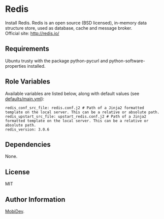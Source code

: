 Redis
=========

Install Redis. Redis is an open source (BSD licensed), in-memory data structure store, used as database, cache and message broker.    
Official site: <http://redis.io/>

Requirements
------------

Ubuntu trusty with the package python-pycurl and python-software-properties installed.

Role Variables
--------------

Available variables are listed below, along with default values (see [defaults/main.yml](defaults/main.yml)):

    redis_conf_src_file: redis.conf.j2 # Path of a Jinja2 formatted template on the local server. This can be a relative or absolute path.
    redis_upstart_src_file: upstart_redis.conf.j2 # Path of a Jinja2 formatted template on the local server. This can be a relative or absolute path.
    redis_version: 3.0.6

Dependencies
------------

None.

License
-------

MIT

Author Information
------------------

[MobiDev](http://mobidev.biz/).
